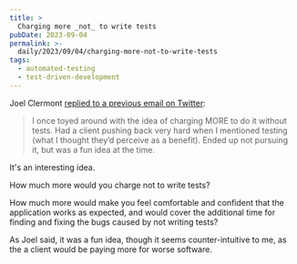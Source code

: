 ```yaml
---
title: >
  Charging more _not_ to write tests
pubDate: 2023-09-04
permalink: >-
  daily/2023/09/04/charging-more-not-to-write-tests
tags:
  - automated-testing
  - test-driven-development
---
```


Joel Clermont [replied to a previous email on Twitter](https://twitter.com/jclermont/status/1690872089878691840):

> I once toyed around with the idea of charging MORE to do it without tests. Had a client pushing back very hard when I mentioned testing (what I thought they’d perceive as a benefit). Ended up not pursuing it, but was a fun idea at the time.

It's an interesting idea.

How much more would you charge not to write tests?

How much more would make you feel comfortable and confident that the application works as expected, and would cover the additional time for finding and fixing the bugs caused by not writing tests?

As Joel said, it was a fun idea, though it seems counter-intuitive to me, as the a client would be paying more for worse software.
